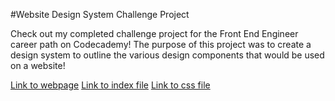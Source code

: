 #Website Design System Challenge Project


Check out my completed challenge project for the Front End Engineer career path on Codecademy! The purpose of this project was to create a design system to outline the various design components that would be used on a website!

[Link to webpage](https://gitbymj.github.io/designsystem/)
[Link to index file](https://github.com/GitbyMJ/designsystem/blob/main/index.html)
[Link to css file](https://github.com/GitbyMJ/designsystem/blob/main/styles.css)

